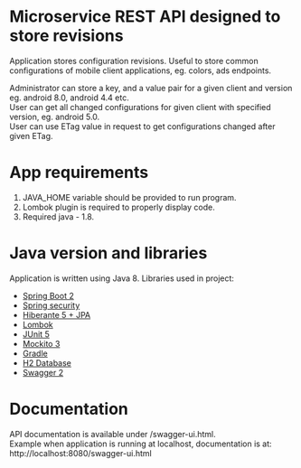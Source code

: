 # Microservice REST API designed to store revisions

Application stores configuration revisions.
Useful to store common configurations of mobile client applications, eg. colors, ads endpoints.

Administrator can store a key, and a value pair for a given client and version eg. android 8.0, android 4.4 etc. <br>
User can get all changed configurations for given client with specified version, eg. android 5.0. <br>
User can use ETag value in request to get configurations changed after given ETag.

# App requirements
1. JAVA_HOME variable should be provided to run program.
2. Lombok plugin is required to properly display code.
3. Required java - 1.8.

# Java version and libraries
Application is written using Java 8.
Libraries used in project:
- [Spring Boot 2](https://spring.io/projects/spring-boot)
- [Spring security](https://spring.io/projects/spring-security)
- [Hiberante 5 + JPA](https://hibernate.org/orm/documentation/5.0)
- [Lombok](https://github.com/rzwitserloot/lombok)
- [JUnit 5](https://junit.org/junit5)
- [Mockito 3 ](https://site.mockito.org)
- [Gradle](https://gradle.org)
- [H2 Database](https://www.h2database.com)
- [Swagger 2](https://swagger.io/docs/specification/2-0/basic-structure)
# Documentation
API documentation is available under /swagger-ui.html. <br>
Example when application is running at localhost, documentation is at:
http://localhost:8080/swagger-ui.html


